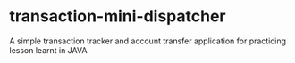 # transaction-mini-dispatcher
A simple transaction tracker and account transfer application for practicing lesson learnt in JAVA
